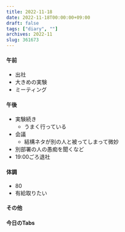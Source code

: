```yaml
---
title: 2022-11-18
date: 2022-11-18T00:00:00+09:00
draft: false
tags: ["diary", ""]
archives: 2022-11
slug: 361673
---
```

#### 午前
- 出社
- 大きめの実験
- ミーティング
#### 午後
- 実験続き
  - うまく行っている
- 会議
  - 結構ネタが別の人と被ってしまって微妙
- 別部署の人の愚痴を聞くなど
- 19:00ごろ退社
#### 体調
- 80
- 有給取りたい
#### その他
#### 今日のTabs